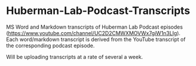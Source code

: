 # Huberman-Lab-Podcast-Transcripts
MS Word and Markdown transcripts of Huberman Lab Podcast episodes (https://www.youtube.com/channel/UC2D2CMWXMOVWx7giW1n3LIg). Each word/markdown transcript is derived from the YouTube transcript of the corresponding podcast episode. 

Will be uploading transcripts at a rate of several a week. 
